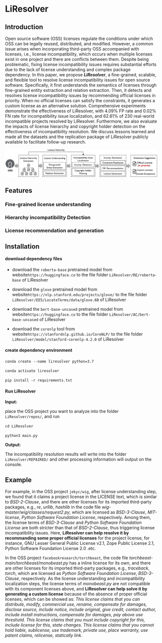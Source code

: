 # LiResolver


## Introduction
Open source software (OSS) licenses regulate the conditions under which OSS can be legally reused, distributed, and modified. However, a common issue arises when incorporating third-party OSS accompanied with licenses, i.e., license incompatibility, which occurs when multiple licenses exist in one project and there are conflicts between them. Despite being problematic, fixing license incompatibility issues requires substantial efforts
due to the lack of license understanding and complex package dependency.
In this paper, we propose ***LiResolver***, a fine-grained, scalable, and flexible tool to resolve license incompatibility issues for open source software. Specifically, it first understands the semantics of licenses through fine-grained entity extraction and relation extraction. Then, it detects and resolves license incompatibility issues by recommending official licenses in priority. When no official licenses can satisfy the constraints, it generates a custom license as an alternative solution. Comprehensive experiments demonstrate the effectiveness of LiResolver, with 4.09\% FP rate and 0.02\% FN rate for incompatibility issue localization, and 62.61\% of 230 real-world incompatible projects resolved by LiResolver. Furthermore, we also evaluate the impacts of license hierarchy and copyright holder detection on the effectiveness of incompatibility resolution. We discuss lessons learned and made all the datasets and the replication package of LiResolver publicly available to facilitate follow-up research.

![image](img/overview_00.png)



## Features

### Fine-grained license understanding
### Hierarchy incompatibility Detection
### License recommendation and generation



## Installation


#### download dependency files



* download the `roberta-base` pretrained model from website`https://huggingface.co` to the file folder `LiResolver/RE/roberta-base` of LiResolver

* download the `glove` pretrained model from website`https://nlp.stanford.edu/projects/glove/` to the file folder `LiResolver/EE5/LocateTerms/data/glove.6B` of LiResolver

* download the `bert-base-uncased` pretrained model from website`https://huggingface.co` to the file folder `LiResolver/AC/bert-base-uncased` of LiResolver

* download the `corenlp` tool from website`https://stanfordnlp.github.io/CoreNLP/` to the file folder `LiResolver/model/stanford-corenlp-4.2.0` of LiResolver






#### create dependency environment

`conda create --name liresolver python=3.7`

`conda activate liresolver`

`pip install -r requirements.txt`






#### Run LiResolver

**Input:** 

place the OSS project you want to analyze into the folder `LiResolver/repos/`, and run

`cd LiResolver`

`python3 main.py`


**Output:**

The incompatibility resolution results will write into the folder `LiResolver/REPAIRED/` and other processing information will output on the console. 



## Example


For example, in the OSS project `jekyc/wig`, after license understanding step, we found that it claims a project license in the LICENSE text, which is similar to _BSD-2-Clause_, and 
there are other licenses for its imported third-party packages, e.g., _re_, _urllib_, _hashlib_ in the code file _wig-master/wig/classes/request2.py_, 
which are licensed as _BSD-3-Clause_, _MIT-license_, _Python Software Foundation License_, respectively. 
Among them, the license terms of _BSD-3-Clause_ and _Python Software Foundation License_ are both stricter than that of _BSD-2-Clause_, 
thus triggering license incompatibility issues. Here, **LiResolver can help resolve it by recommanding some proper official licenses** 
for the project license, for instance, GNU Lesser General Public License v2.1, Zope Public License 2.1, Python Software Foundation License 2.0 .etc. 


In the OSS project `facebookresearch/torchbeast`, the code file _torchbeast-main/torchbeast/monobeast.py_ has a inline license for its own, 
and there are other licenses for its imported third-party packages, e.g., _traceback_, _torch_, 
which are licensed as _Python Software Foundation License_, _BSD-3-Clause_, respectively. As the license understanding and incompatibility localization steps, 
the license terms of _monobeast.py_ are not compatible with its component licenses above, and **LiResolver can help solve it by generating a custom license** 
because of the absence of proper official licenses, which can be showed as: 
_This license claims that you can distribute, modify, commercial use, rename, compensate for damages, disclose source, include notice, include original, give credit, contact author, include install instructions, compensate for damages, pay above use threshold. This license claims that you must include copyright for this, include license for this, state changes. This license claims that you cannot hold liable, sublicense, use trademark, private use, place warranty, use patent claims, relicense, statically link._
